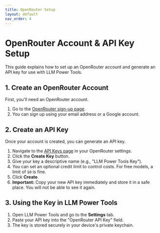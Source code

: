 ```yaml
---
title: OpenRouter Setup
layout: default
nav_order: 4
---
```


# OpenRouter Account & API Key Setup

This guide explains how to set up an OpenRouter account and generate an API key for use with LLM Power Tools.

## 1. Create an OpenRouter Account

First, you'll need an OpenRouter account.

1.  Go to the [OpenRouter sign-up page](https://accounts.openrouter.ai/sign-up).
2.  You can sign up using your email address or a Google account.

## 2. Create an API Key

Once your account is created, you can generate an API key.

1.  Navigate to the [API Keys page](https://openrouter.ai/settings/keys) in your OpenRouter settings.
2.  Click the **Create Key** button.
3.  Give your key a descriptive name (e.g., "LLM Power Tools Key").
4.  You can set an optional credit limit to control costs. For free models, a limit of `$0` is fine.
5.  Click **Create**.
6.  **Important:** Copy your new API key immediately and store it in a safe place. You will not be able to see it again.

## 3. Using the Key in LLM Power Tools

1.  Open LLM Power Tools and go to the **Settings** tab.
2.  Paste your API key into the "OpenRouter API Key" field.
3.  The key is stored securely in your device's private keychain.
